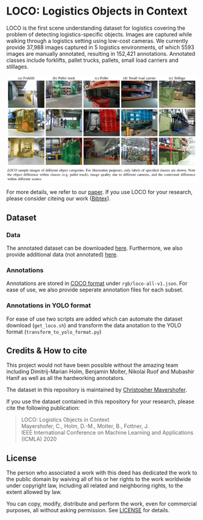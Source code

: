 # LOCO: Logistics Objects in Context

LOCO is the first scene understanding dataset for logistics covering the problem of detecting logistics-specific objects. Images are captured while walking through a logistics setting using low-cost cameras. We currently provide 37,988 images captured in 5 logistics environments, of which 5593 images are manually annotated, resulting in 152,421 annotations. Annotated classes include forklifts, pallet trucks, pallets, small load carriers and stillages.  

<div style="text-align:center"><img src="./assets/loco_sample_images.png" /></div>

For more details, we refer to our [paper](https://mediatum.ub.tum.de/doc/1578845/1578845.pdf). If you use LOCO for your research, please consider citeing our work ([Bibtex](https://mediatum.ub.tum.de/export/1578845/bibtex)).

## Dataset
### Data
The annotated dataset can be downloaded [here](https://go.mytum.de/239870). Furthermore, we also provide additional data (not annotated) [here](http://go.mytum.de/928009).
### Annotations 
Annotations are stored in [COCO format](https://cocodataset.org/#format-data) under `rgb/loco-all-v1.json`. For ease of use, we also provide seperate annotation files for each subset.
### Annotations in YOLO format
For ease of use two scripts are added which can automate the dataset download (`get_loco.sh`) and transform the data anotation to the YOLO format (`transform_to_yolo_format.py`)

## Credits & How to cite
This project would not have been possible without the amazing team including Dimitrij-Marian Holm, Benjamin Molter, Nikolai Ruof and Mubashir Hanif as well as all the hardworking annotators.

The dataset in this repository is maintained by [Christopher Mayershofer](mayershofer.com). 

If you use the dataset contained in this repository for your research, please cite the following publication:
>LOCO: Logistics Objects in Context    
>Mayershofer, C., Holm, D.-M., Molter, B., Fottner, J.     
>IEEE International Conference on Machine Learning and Applications (ICMLA) 2020

## License
The person who associated a work with this deed has dedicated the work to the public domain by waiving all of his or her rights to the work worldwide under copyright law, including all related and neighboring rights, to the extent allowed by law.

You can copy, modify, distribute and perform the work, even for commercial purposes, all without asking permission. See [LICENSE](./LICENSE) for details.

